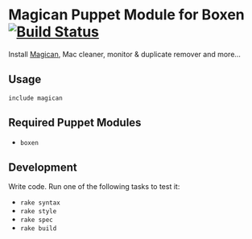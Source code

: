# Magican Puppet Module for Boxen [![Build Status](https://travis-ci.org/boxen/puppet-magican.png?branch=master)](https://travis-ci.org/boxen/puppet-magican)

Install [Magican](), Mac cleaner, monitor & duplicate remover and more...

## Usage

```puppet
include magican
```

## Required Puppet Modules

* `boxen`

## Development

Write code. Run one of the following tasks to test it:
* `rake syntax`
* `rake style`
* `rake spec`
* `rake build`
